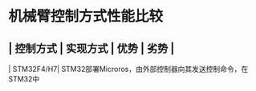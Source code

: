 # 机械臂控制方式性能比较
| 控制方式 | 实现方式 | 优势 | 劣势 |
---------------------------------
| STM32F4/H7| STM32部署Microros，由外部控制器向其发送控制命令，在STM32中